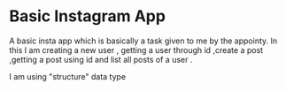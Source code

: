# Basic Instagram App
A basic insta app which is  basically a task given to me by the appointy. 
In this I am creating a new user , getting a user through id ,create a post ,getting a post using id and list all posts of a user .


I am using "structure" data type 


